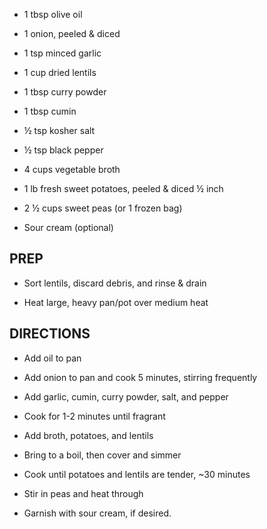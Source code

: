 - 1 tbsp olive oil

- 1 onion, peeled & diced

- 1 tsp minced garlic

- 1 cup dried lentils

- 1 tbsp curry powder

- 1 tbsp cumin

- ½ tsp kosher salt

- ½ tsp black pepper

- 4 cups vegetable broth

- 1 lb fresh sweet potatoes, peeled & diced ½ inch

- 2 ½ cups sweet peas (or 1 frozen bag)

- Sour cream (optional)

## PREP

- Sort lentils, discard debris, and rinse & drain

- Heat large, heavy pan/pot over medium heat

## DIRECTIONS

- Add oil to pan

- Add onion to pan and cook 5 minutes, stirring frequently

- Add garlic, cumin, curry powder, salt, and pepper

- Cook for 1-2 minutes until fragrant

- Add broth, potatoes, and lentils

- Bring to a boil, then cover and simmer

- Cook until potatoes and lentils are tender, ~30 minutes

- Stir in peas and heat through

- Garnish with sour cream, if desired.
